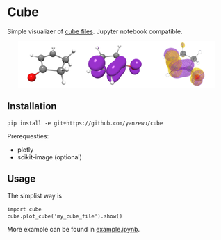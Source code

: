 
# Cube

Simple visualizer of [cube files](paulbourke.net/dataformats/cube/). Jupyter notebook compatible.

<div style="display:flex; flex-direction: row; justify-content: center; align-items: center">
<img width="30%" height="20%" src="doc/0.png">
<img width="30%" height="20%" src="doc/1.png">
<img width="30%" height="20%" src="doc/2.png">
</div>


## Installation

    pip install -e git+https://github.com/yanzewu/cube

Prerequesties:
- plotly
- scikit-image (optional)

## Usage

The simplist way is 

    import cube
    cube.plot_cube('my_cube_file').show()

More example can be found in [example.ipynb](doc/example.ipynb).
